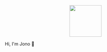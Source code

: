 <div id = "header" align = "center">
<img src ="https://wallpaper.dog/large/20553660.jpg" width = "100"/>  
</div>

Hi, I'm Jono 👋

<!--


Here are some ideas to get you started:

- 🔭 I’m currently working on ...
- 🌱 I’m currently learning ...
- 👯 I’m looking to collaborate on ...
- 🤔 I’m looking for help with ...
- 💬 Ask me about ...
- 📫 How to reach me: ...
- 😄 Pronouns: ...
- ⚡ Fun fact: ...
-->
